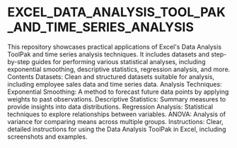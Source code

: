 # EXCEL_DATA_ANALYSIS_TOOL_PAK_AND_TIME_SERIES_ANALYSIS
This repository showcases practical applications of Excel's Data Analysis ToolPak and time series analysis techniques. It includes datasets and step-by-step guides for performing various statistical analyses, including exponential smoothing, descriptive statistics, regression analysis, and more.
Contents
   Datasets: Clean and structured datasets suitable for analysis, including employee sales data and time series data.
   Analysis Techniques:
      Exponential Smoothing: A method to forecast future data points by applying weights to past observations.
      Descriptive Statistics: Summary measures to provide insights into data distributions.
      Regression Analysis: Statistical techniques to explore relationships between variables.
      ANOVA: Analysis of variance for comparing means across multiple groups.
  Instructions: Clear, detailed instructions for using the Data Analysis ToolPak in Excel, including screenshots and examples.
